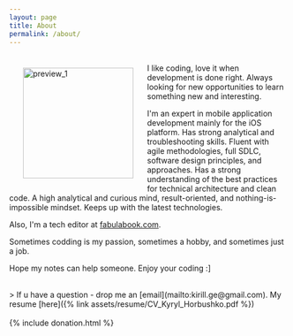 ```yaml
---
layout: page
title: About
permalink: /about/
---
```



<div style="text-aligh: left">
<img src="{{site.baseurl}}/assets/author.svg" alt="preview_1" width="200" align="left" style="margin: 25px;" />
</div>

<br>
I like coding, love it when development is done right. Always looking for new opportunities to learn something new and interesting. 

I'm an expert in mobile application development mainly for the iOS platform. Has strong analytical and troubleshooting skills. Fluent with agile methodologies, full SDLC, software design principles, and approaches. Has a strong understanding of the best practices for technical architecture and clean code. A high analytical and curious mind, result-oriented, and nothing-is-impossible mindset. Keeps up with the latest technologies.

Also, I'm a tech editor at [fabulabook.com](https://fabulabook.com).

Sometimes codding is my passion, sometimes a hobby, and sometimes just a job. 

Hope my notes can help someone.
Enjoy your coding :]

<br>
> If u have a question - drop me an [email](mailto:kirill.ge@gmail.com). My resume [here]({% link assets/resume/CV_Kyryl_Horbushko.pdf %})

<br>
<br>
{% include donation.html %}
